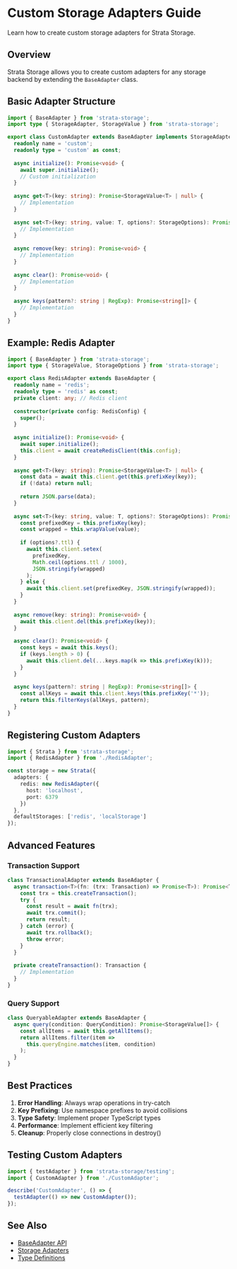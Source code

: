 # Custom Storage Adapters Guide

Learn how to create custom storage adapters for Strata Storage.

## Overview

Strata Storage allows you to create custom adapters for any storage backend by extending the `BaseAdapter` class.

## Basic Adapter Structure

```typescript
import { BaseAdapter } from 'strata-storage';
import type { StorageAdapter, StorageValue } from 'strata-storage';

export class CustomAdapter extends BaseAdapter implements StorageAdapter {
  readonly name = 'custom';
  readonly type = 'custom' as const;
  
  async initialize(): Promise<void> {
    await super.initialize();
    // Custom initialization
  }
  
  async get<T>(key: string): Promise<StorageValue<T> | null> {
    // Implementation
  }
  
  async set<T>(key: string, value: T, options?: StorageOptions): Promise<void> {
    // Implementation
  }
  
  async remove(key: string): Promise<void> {
    // Implementation
  }
  
  async clear(): Promise<void> {
    // Implementation
  }
  
  async keys(pattern?: string | RegExp): Promise<string[]> {
    // Implementation
  }
}
```

## Example: Redis Adapter

```typescript
import { BaseAdapter } from 'strata-storage';
import type { StorageValue, StorageOptions } from 'strata-storage';

export class RedisAdapter extends BaseAdapter {
  readonly name = 'redis';
  readonly type = 'redis' as const;
  private client: any; // Redis client
  
  constructor(private config: RedisConfig) {
    super();
  }
  
  async initialize(): Promise<void> {
    await super.initialize();
    this.client = await createRedisClient(this.config);
  }
  
  async get<T>(key: string): Promise<StorageValue<T> | null> {
    const data = await this.client.get(this.prefixKey(key));
    if (!data) return null;
    
    return JSON.parse(data);
  }
  
  async set<T>(key: string, value: T, options?: StorageOptions): Promise<void> {
    const prefixedKey = this.prefixKey(key);
    const wrapped = this.wrapValue(value);
    
    if (options?.ttl) {
      await this.client.setex(
        prefixedKey,
        Math.ceil(options.ttl / 1000),
        JSON.stringify(wrapped)
      );
    } else {
      await this.client.set(prefixedKey, JSON.stringify(wrapped));
    }
  }
  
  async remove(key: string): Promise<void> {
    await this.client.del(this.prefixKey(key));
  }
  
  async clear(): Promise<void> {
    const keys = await this.keys();
    if (keys.length > 0) {
      await this.client.del(...keys.map(k => this.prefixKey(k)));
    }
  }
  
  async keys(pattern?: string | RegExp): Promise<string[]> {
    const allKeys = await this.client.keys(this.prefixKey('*'));
    return this.filterKeys(allKeys, pattern);
  }
}
```

## Registering Custom Adapters

```typescript
import { Strata } from 'strata-storage';
import { RedisAdapter } from './RedisAdapter';

const storage = new Strata({
  adapters: {
    redis: new RedisAdapter({
      host: 'localhost',
      port: 6379
    })
  },
  defaultStorages: ['redis', 'localStorage']
});
```

## Advanced Features

### Transaction Support

```typescript
class TransactionalAdapter extends BaseAdapter {
  async transaction<T>(fn: (trx: Transaction) => Promise<T>): Promise<T> {
    const trx = this.createTransaction();
    try {
      const result = await fn(trx);
      await trx.commit();
      return result;
    } catch (error) {
      await trx.rollback();
      throw error;
    }
  }
  
  private createTransaction(): Transaction {
    // Implementation
  }
}
```

### Query Support

```typescript
class QueryableAdapter extends BaseAdapter {
  async query(condition: QueryCondition): Promise<StorageValue[]> {
    const allItems = await this.getAllItems();
    return allItems.filter(item => 
      this.queryEngine.matches(item, condition)
    );
  }
}
```

## Best Practices

1. **Error Handling**: Always wrap operations in try-catch
2. **Key Prefixing**: Use namespace prefixes to avoid collisions
3. **Type Safety**: Implement proper TypeScript types
4. **Performance**: Implement efficient key filtering
5. **Cleanup**: Properly close connections in destroy()

## Testing Custom Adapters

```typescript
import { testAdapter } from 'strata-storage/testing';
import { CustomAdapter } from './CustomAdapter';

describe('CustomAdapter', () => {
  testAdapter(() => new CustomAdapter());
});
```

## See Also

- [BaseAdapter API](../../api/core/base-adapter.md)
- [Storage Adapters](../../api/adapters/)
- [Type Definitions](../../api/types/)